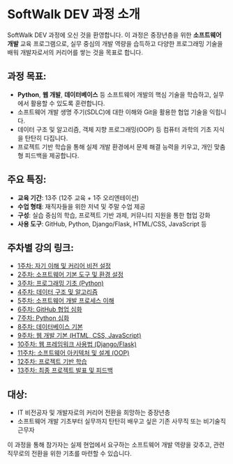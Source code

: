 # SoftWalk DEV 과정 소개

SoftWalk DEV 과정에 오신 것을 환영합니다. 이 과정은 중장년층을 위한 **소프트웨어 개발** 교육 프로그램으로, 실무 중심의 개발 역량을 습득하고 다양한 프로그래밍 기술을 배워 개발자로서의 커리어를 쌓는 것을 목표로 합니다.

## 과정 목표:
- **Python**, **웹 개발**, **데이터베이스** 등 소프트웨어 개발의 핵심 기술을 학습하고, 실무에서 활용할 수 있도록 훈련합니다.
- 소프트웨어 개발 생명 주기(SDLC)에 대한 이해와 Git을 활용한 협업 기술을 익힙니다.
- 데이터 구조 및 알고리즘, 객체 지향 프로그래밍(OOP) 등 컴퓨터 과학의 기초 지식을 탄탄히 다집니다.
- 프로젝트 기반 학습을 통해 실제 개발 환경에서 문제 해결 능력을 키우고, 개인 맞춤형 피드백을 제공합니다.

## 주요 특징:
- **교육 기간**: 13주 (12주 교육 + 1주 오리엔테이션)
- **수업 형태**: 재직자들을 위한 저녁 및 주말 수업 제공
- **구성**: 실습 중심의 학습, 프로젝트 기반 과제, 커뮤니티 지원을 통한 협업 강화
- **사용 도구**: GitHub, Python, Django/Flask, HTML/CSS, JavaScript 등

## 주차별 강의 링크:
- [1주차: 자기 이해 및 커리어 비전 설정](./week01/README.md)
- [2주차: 소프트웨어 기본 도구 및 환경 설정](./week02/README.md)
- [3주차: 프로그래밍 기초 (Python)](./week03/README.md)
- [4주차: 데이터 구조 및 알고리즘](./week04/README.md)
- [5주차: 소프트웨어 개발 프로세스 이해](./week05/README.md)
- [6주차: GitHub 협업 심화](./week06/README.md)
- [7주차: Python 심화](./week07/README.md)
- [8주차: 데이터베이스 기본](./week08/README.md)
- [9주차: 웹 개발 기본 (HTML, CSS, JavaScript)](./week09/README.md)
- [10주차: 웹 프레임워크 사용법 (Django/Flask)](./week10/README.md)
- [11주차: 소프트웨어 아키텍처 및 설계 (OOP)](./week11/README.md)
- [12주차: 프로젝트 기반 학습](./week12/README.md)
- [13주차: 최종 프로젝트 발표 및 피드백](./week13/README.md)

## 대상:
- IT 비전공자 및 개발자로의 커리어 전환을 희망하는 중장년층
- 소프트웨어 개발 기초부터 실무까지 탄탄히 배우고 싶은 기존 사무직 또는 비기술직 근무자

이 과정을 통해 참가자는 실제 현업에서 요구하는 소프트웨어 개발 역량을 갖추고, 관련 직무로의 전환을 위한 기초를 마련할 수 있습니다.

